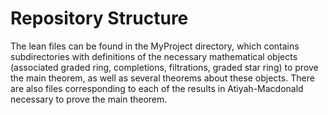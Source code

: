 # Repository Structure

The lean files can be found in the MyProject directory, which contains subdirectories with definitions of the necessary mathematical objects (associated graded ring, completions, filtrations, graded star ring) to prove the main theorem, as well as several theorems about these objects. There are also files corresponding to each of the results in Atiyah-Macdonald necessary to prove the main theorem. 

